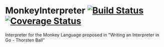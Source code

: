 # MonkeyInterpreter  [![Build Status](https://travis-ci.org/thisthat/MonkeyInterpreter.svg?branch=master)](https://travis-ci.org/thisthat/MonkeyInterpreter) [![Coverage Status](https://coveralls.io/repos/github/thisthat/MonkeyInterpreter/badge.svg)](https://coveralls.io/github/thisthat/MonkeyInterpreter)

Interpreter for the Monkey Language proposed in "Writing an Interpreter in Go - Thorsten Ball"
